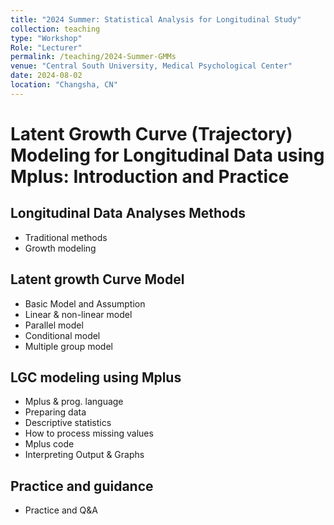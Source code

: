 ```yaml
---
title: "2024 Summer: Statistical Analysis for Longitudinal Study"
collection: teaching
type: "Workshop"
Role: "Lecturer"
permalink: /teaching/2024-Summer-GMMs
venue: "Central South University, Medical Psychological Center"
date: 2024-08-02
location: "Changsha, CN"
---
```


# Latent Growth Curve (Trajectory) Modeling for Longitudinal Data using Mplus: Introduction and Practice
## Longitudinal Data Analyses Methods
* Traditional methods
* Growth modeling

## Latent growth Curve Model
* Basic Model and Assumption
* Linear & non-linear model
* Parallel model
* Conditional model
* Multiple group model

## LGC modeling using Mplus
* Mplus & prog. language
* Preparing data
* Descriptive statistics
* How to process missing values
* Mplus code
* Interpreting Output & Graphs

## Practice and guidance
* Practice and Q&A
